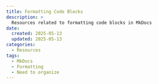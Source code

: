 ```yaml
---
title: Formatting Code Blocks
description: >
  Resources related to formatting code blocks in MkDocs
date:
  created: 2025-05-13
  updated: 2025-05-13
categories:
  - Resources
tags:
  - MkDocs
  - Formatting
  - Need to organize
---
```


<!--- Do not use a H1 element when the title is set in the frontmatter --->
<!--- # Formatting Code Blocks --->

